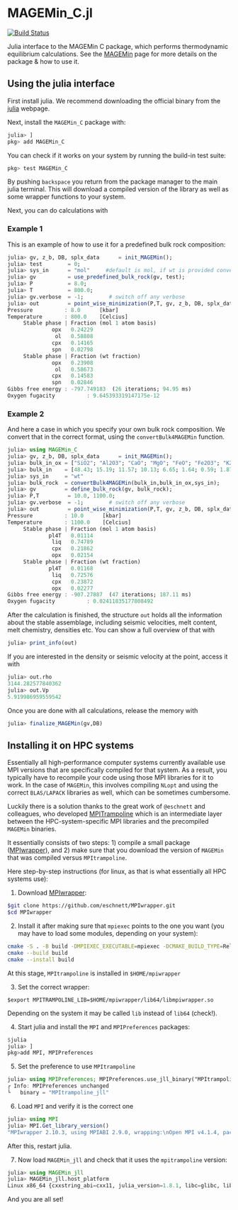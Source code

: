 # MAGEMin_C.jl

[![Build Status](https://github.com/ComputationalThermodynamics/MAGEMin_C.jl/workflows/CI/badge.svg)](https://github.com/ComputationalThermodynamics/MAGEMin_C.jl/actions)


Julia interface to the MAGEMin C package, which performs thermodynamic equilibrium calculations.
See the [MAGEMin](https://github.com/ComputationalThermodynamics/MAGEMin) page for more details on the package & how to use it.

## Using the julia interface 
First install julia. We recommend downloading the official binary from the [julia](julialang.org) webpage. 

Next, install the `MAGEMin_C` package with: 
```julia
julia> ]
pkg> add MAGEMin_C
```
You can check if it works on your system by running the build-in test suite:
```julia
pkg> test MAGEMin_C
```

By pushing `backspace` you return from the package manager to the main julia terminal. This will download a compiled version of the library as well as some wrapper functions to your system.

Next, you can do calculations with
### Example 1

This is an example of how to use it for a predefined bulk rock composition:
```julia
julia> gv, z_b, DB, splx_data      = init_MAGEMin();
julia> test        = 0;
julia> sys_in      = "mol"     #default is mol, if wt is provided conversion will be done internally (MAGEMin works on mol basis)
julia> gv          = use_predefined_bulk_rock(gv, test);
julia> P           = 8.0;
julia> T           = 800.0;
julia> gv.verbose  = -1;        # switch off any verbose
julia> out         = point_wise_minimization(P,T, gv, z_b, DB, splx_data, sys_in)
Pressure          : 8.0      [kbar]
Temperature       : 800.0    [Celcius]
     Stable phase | Fraction (mol 1 atom basis) 
              opx   0.24229 
               ol   0.58808 
              cpx   0.14165 
              spn   0.02798 
     Stable phase | Fraction (wt fraction) 
              opx   0.23908 
               ol   0.58673 
              cpx   0.14583 
              spn   0.02846 
Gibbs free energy : -797.749183  (26 iterations; 94.95 ms)
Oxygen fugacity          : 9.645393319147175e-12
```

### Example 2
And here a case in which you specify your own bulk rock composition. 
We convert that in the correct format, using the `convertBulk4MAGEMin` function. 
```julia
julia> using MAGEMin_C
julia> gv, z_b, DB, splx_data      = init_MAGEMin();
julia> bulk_in_ox = ["SiO2"; "Al2O3"; "CaO"; "MgO"; "FeO"; "Fe2O3"; "K2O"; "Na2O"; "TiO2"; "Cr2O3"; "H2O"];
julia> bulk_in    = [48.43; 15.19; 11.57; 10.13; 6.65; 1.64; 0.59; 1.87; 0.68; 0.0; 3.0];
julia> sys_in     = "wt"
julia> bulk_rock  = convertBulk4MAGEMin(bulk_in,bulk_in_ox,sys_in);
julia> gv         = define_bulk_rock(gv, bulk_rock);
julia> P,T         = 10.0, 1100.0;
julia> gv.verbose  = -1;        # switch off any verbose
julia> out         = point_wise_minimization(P,T, gv, z_b, DB, splx_data, sys_in)
Pressure          : 10.0      [kbar]
Temperature       : 1100.0    [Celcius]
     Stable phase | Fraction (mol 1 atom basis) 
             pl4T   0.01114 
              liq   0.74789 
              cpx   0.21862 
              opx   0.02154 
     Stable phase | Fraction (wt fraction) 
             pl4T   0.01168 
              liq   0.72576 
              cpx   0.23872 
              opx   0.02277 
Gibbs free energy : -907.27887  (47 iterations; 187.11 ms)
Oxygen fugacity          : 0.02411835177808492
```

After the calculation is finished, the structure `out` holds all the information about the stable assemblage, including seismic velocities, melt content, melt chemistry, densities etc.
You can show a full overview of that with
```julia
julia> print_info(out)
```
If you are interested in the density or seismic velocity at the point,  access it with
```julia
julia> out.rho
3144.282577840362
julia> out.Vp
5.919986959559542
```
Once you are done with all calculations, release the memory with
```julia
julia> finalize_MAGEMin(gv,DB)
```




## Installing it on HPC systems

Essentially all high-performance computer systems currently available use MPI versions that are specifically compiled for that system. As a result, you typically have to recompile your code using those MPI libraries for it to work. In the case of `MAGEMin`, this involves compiling `NLopt` and using the correct `BLAS/LAPACK` libraries as well, which can be sometimes cumbersome.

Luckily there is a solution thanks to the great work of `@eschnett` and colleagues, who developed [MPITrampoline](https://github.com/eschnett/MPItrampoline) which is an intermediate layer between the HPC-system-specific MPI libraries and the precompiled `MAGEMin` binaries. 

It essentially consists of two steps: 1) compile a small package ([MPIwrapper](https://github.com/eschnett/MPIwrapper)), and 2) make sure that you download the version of `MAGEMin` that was compiled versus `MPItrampoline`.

Here step-by-step instructions (for linux, as that is what essentially all HPC systems use):

1) Download [MPIwrapper](https://github.com/eschnett/MPIwrapper): 
```bash
$git clone https://github.com/eschnett/MPIwrapper.git 
$cd MPIwrapper
```

2) Install it after making sure that `mpiexec` points to the one you want (you may have to load some modules, depending on your system):
```bash
cmake -S . -B build -DMPIEXEC_EXECUTABLE=mpiexec -DCMAKE_BUILD_TYPE=RelWithDebInfo -DCMAKE_INSTALL_PREFIX=$HOME/mpiwrapper
cmake --build build
cmake --install build
```
At this stage, `MPItrampoline` is installed in `$HOME/mpiwrapper`

3) Set the correct wrapper:
```
$export MPITRAMPOLINE_LIB=$HOME/mpiwrapper/lib64/libmpiwrapper.so
```
Depending on the system it may be called `lib` instead of `lib64` (check!).

4) Start julia and install the `MPI` and `MPIPreferences` packages:
```julia
$julia
julia> ]
pkg>add MPI, MPIPreferences
```

5) Set the preference to use `MPItrampoline`
```julia
julia> using MPIPreferences; MPIPreferences.use_jll_binary("MPItrampoline_jll")
┌ Info: MPIPreferences unchanged
└   binary = "MPItrampoline_jll"
```

6) Load `MPI` and verify it is the correct one
```julia
julia> using MPI
julia> MPI.Get_library_version()
"MPIwrapper 2.10.3, using MPIABI 2.9.0, wrapping:\nOpen MPI v4.1.4, package: Open MPI boris@Pluton Distribution, ident: 4.1.4, repo rev: v4.1.4, May 26, 2022"
```
After this, restart julia.

7) Now load `MAGEMin_jll` and check that it uses the `mpitrampoline` version:
```julia
julia> using MAGEMin_jll
julia> MAGEMin_jll.host_platform
Linux x86_64 {cxxstring_abi=cxx11, julia_version=1.8.1, libc=glibc, libgfortran_version=5.0.0, mpi=mpitrampoline}
```
And you are all set!
